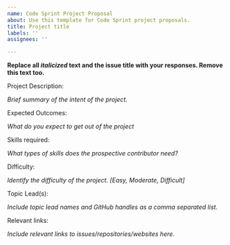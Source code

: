 ```yaml
---
name: Code Sprint Project Proposal
about: Use this template for Code Sprint project proposals.
title: Project title
labels: ''
assignees: ''

---
```


**Replace all _italicized_ text and the issue title with your responses. Remove this text too.**

Project Description:

_Brief summary of the intent of the project._

Expected Outcomes: 

_What do you expect to get out of the project_

Skills required:

_What types of skills does the prospective contributor need?_

Difficulty:

_Identify the difficulty of the project. [Easy, Moderate, Difficult]_

Topic Lead(s):

_Include topic lead names and GitHub handles as a comma separated list._

Relevant links:

_Include relevant links to issues/repositories/websites here._
